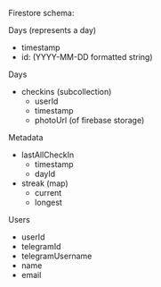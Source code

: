 Firestore schema:

Days (represents a day)
  - timestamp
  - id: (YYYY-MM-DD formatted string)

Days
  - checkins (subcollection)
    - userId
    - timestamp
    - photoUrl (of firebase storage)

Metadata
  - lastAllCheckIn
    - timestamp
    - dayId
  - streak (map)
    - current
    - longest

Users
  - userId 
  - telegramId
  - telegramUsername
  - name
  - email
